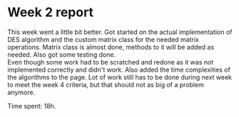 # Week 2 report
This week went a little bit better. Got started on the actual implementation of DES algorithm and the custom matrix class for the needed matrix operations. Matrix class is almost done, methods to it will be added as needed. Also got some testing done.  
Even though some work had to be scratched and redone as it was not implemented correctly and didn't work. Also added the time complexities of the algorithms to the page. Lot of work still has to be done during next week to meet the week 4 criteria, but that should not as big of a problem anymore.  

Time spent: 18h.
